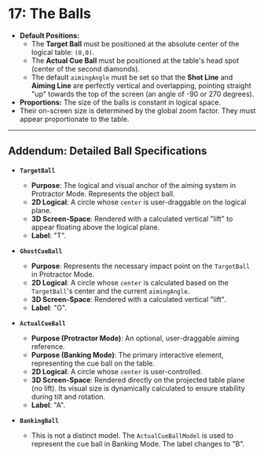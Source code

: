 # 17: The Balls

* **Default Positions:**
  * The **Target Ball** must be positioned at the absolute center of the logical table: `(0,0)`.
  * The **Actual Cue Ball** must be positioned at the table's head spot (center of the second diamonds).
  * The default `aimingAngle` must be set so that the **Shot Line** and **Aiming Line** are perfectly vertical and overlapping, pointing straight "up" towards the top of the screen (an angle of -90 or 270 degrees).
* **Proportions:** The size of the balls is constant in logical space.
* Their on-screen size is determined by the global zoom factor. They must appear proportionate to the table.
***
## Addendum: Detailed Ball Specifications

* **`TargetBall`**
  * **Purpose**: The logical and visual anchor of the aiming system in Protractor Mode. Represents the object ball.
  * **2D Logical**: A circle whose `center` is user-draggable on the logical plane.
  * **3D Screen-Space**: Rendered with a calculated vertical "lift" to appear floating above the logical plane.
  * **Label**: "T".

* **`GhostCueBall`**
  * **Purpose**: Represents the necessary impact point on the `TargetBall` in Protractor Mode.
  * **2D Logical**: A circle whose `center` is calculated based on the `TargetBall`'s center and the current `aimingAngle`.
  * **3D Screen-Space**: Rendered with a calculated vertical "lift".
  * **Label**: "G".

* **`ActualCueBall`**
  * **Purpose (Protractor Mode)**: An optional, user-draggable aiming reference.
  * **Purpose (Banking Mode)**: The primary interactive element, representing the cue ball on the table.
  * **2D Logical**: A circle whose `center` is user-controlled.
  * **3D Screen-Space**: Rendered directly on the projected table plane (no lift). Its visual size is dynamically calculated to ensure stability during tilt and rotation.
  * **Label**: "A".

* **`BankingBall`**
  * This is not a distinct model. The `ActualCueBallModel` is used to represent the cue ball in Banking Mode. The label changes to "B".
